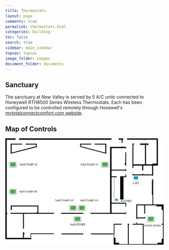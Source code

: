 ```yaml
---
title: Thermostats
layout: page
comments: true
permalink: thermostats.html
categories: building
toc: false
search: true
sidebar: main_sidebar
topnav: topnav
image_folder: images
document_folder: documents
---
```


## Sanctuary

The sanctuary at New Valley is served by 5 A/C units connected to Honeywell RTH8500 Series Wireless Thermostats.  Each has been configured to be controlled remotely through Honewell's [mytotalconnectcomfort.com website](https://mytotalconnectcomfort.com/portal).

## Map of Controls

![Thermostats](/images/map-thermostats.jpg)